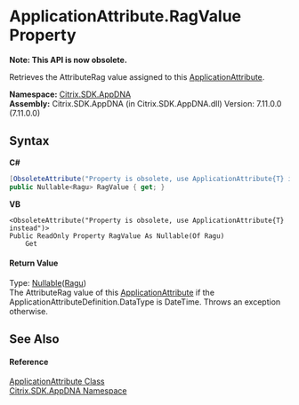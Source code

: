 # ApplicationAttribute.RagValue Property 
 

**Note: This API is now obsolete.**

Retrieves the AttributeRag value assigned to this <a href="f773bd8d-2e45-6317-674a-4e122ddd2890">ApplicationAttribute</a>.

**Namespace:**&nbsp;[Citrix.SDK.AppDNA](index.md)<br />**Assembly:**&nbsp;Citrix.SDK.AppDNA (in Citrix.SDK.AppDNA.dll) Version: 7.11.0.0 (7.11.0.0)

## Syntax

**C#**
```csharp
[ObsoleteAttribute("Property is obsolete, use ApplicationAttribute{T} instead")]
public Nullable<Ragu> RagValue { get; }
```

**VB**
```vbnet
<ObsoleteAttribute("Property is obsolete, use ApplicationAttribute{T} instead")>
Public ReadOnly Property RagValue As Nullable(Of Ragu)
	Get
```


#### Return Value
Type: <a href="http://msdn2.microsoft.com/en-us/library/b3h38hb0" target="_blank">Nullable</a>(<a href="87fbb21a-7b66-e2ef-4f00-190bf173da6c">Ragu</a>)<br />The AttributeRag value of this <a href="f773bd8d-2e45-6317-674a-4e122ddd2890">ApplicationAttribute</a> if the ApplicationAttributeDefinition.DataType is DateTime. Throws an exception otherwise.

## See Also


#### Reference
<a href="f773bd8d-2e45-6317-674a-4e122ddd2890">ApplicationAttribute Class</a><br /><a href="fe2d265b-410b-8b11-1eb4-a790e0b062bf">Citrix.SDK.AppDNA Namespace</a><br />